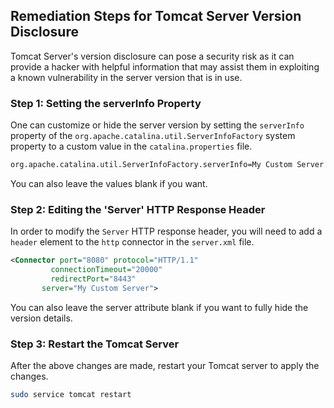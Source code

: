 

## Remediation Steps for Tomcat Server Version Disclosure
Tomcat Server's version disclosure can pose a security risk as it can provide a hacker with helpful information that may assist them in exploiting a known vulnerability in the server version that is in use.

### Step 1: Setting the serverInfo Property
One can customize or hide the server version by setting the `serverInfo` property of the `org.apache.catalina.util.ServerInfoFactory` system property to a custom value in the `catalina.properties` file.

```bash
org.apache.catalina.util.ServerInfoFactory.serverInfo=My Custom Server
```
You can also leave the values blank if you want.

### Step 2: Editing the 'Server' HTTP Response Header
In order to modify the `Server` HTTP response header, you will need to add a `header` element to the `http` connector in the `server.xml` file.

```xml
<Connector port="8080" protocol="HTTP/1.1"
         connectionTimeout="20000"
         redirectPort="8443" 
       server="My Custom Server">
```
You can also leave the server attribute blank if you want to fully hide the version details.

### Step 3: Restart the Tomcat Server
After the above changes are made, restart your Tomcat server to apply the changes.

```bash
sudo service tomcat restart
```